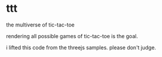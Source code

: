 ttt
===

the multiverse of tic-tac-toe

rendering all possible games of tic-tac-toe is the goal.

i lifted this code from the threejs samples. please don't judge.
